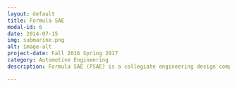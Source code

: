 ```yaml
---
layout: default
title: Formula SAE
modal-id: 6
date: 2014-07-15
img: submarine.png
alt: image-alt
project-date: Fall 2016 Spring 2017
category: Automotive Engineering
description: Formula SAE (FSAE) is a collegiate engineering design competition where 120 teams with 2,470 students from around the world design, manufacture and compete with a single-seat race car. The competition challenges students to take classroom theories, engineering principles, and project management to compete in the 8 different scored events: Endurance, Autocross, Efficiency, Skid-Pad, Acceleration, Cost Analysis, Engineering Design and Presentation design. My goal and position was to create the hub and upright parts for the suspension system using advanced parametric modeling and computer simulations to help refine the hub and upright model. Once the models were complete and using a assembly of other suspension components we developed a working model of the entire suspension system to ensure part accuracy and any other complications we could forsee with other systems and their working components. The next step was to CNC machine the hubs and uprights, some parts were exported to other companies with better tooling capabilities than our fabrication shop was capable of such as our wheel hubs. Using our in house CNC machines and MasterCam we were able to create tool paths for the teams front and rear uprights to help in cutting cost to the team and educate myself on how to properly run a CNC machine and how to create tool paths.

---
```

